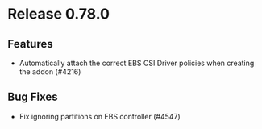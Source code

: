 # Release 0.78.0

## Features

- Automatically attach the correct EBS CSI Driver policies when creating the addon (#4216)

## Bug Fixes

- Fix ignoring partitions on EBS controller (#4547)

